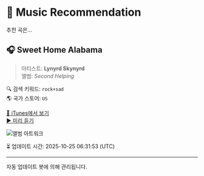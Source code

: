 
# 🎵 Music Recommendation

추천 곡은...

## 🎧 Sweet Home Alabama  
> 아티스트: **Lynyrd Skynyrd**  
> 앨범: _Second Helping_  

🔍 검색 키워드: `rock+sad`  
🌎 국가 스토어: `US`

[🔗 iTunes에서 보기](https://music.apple.com/us/album/sweet-home-alabama/1440846806?i=1440846819&uo=4)  
[▶️ 미리 듣기](https://audio-ssl.itunes.apple.com/itunes-assets/AudioPreview211/v4/4c/dd/c1/4cddc17a-7dc8-0849-3ec4-183c3e3e1002/mzaf_5278635982521620404.plus.aac.p.m4a)

![앨범 아트워크](https://is1-ssl.mzstatic.com/image/thumb/Music211/v4/c2/d6/41/c2d64132-6a94-38ea-3309-3326f4680169/14UMGIM00873.rgb.jpg/100x100bb.jpg)

⏳ 업데이트 시간: 2025-10-25 06:31:53 (UTC)

---
자동 업데이트 봇에 의해 관리됩니다.
